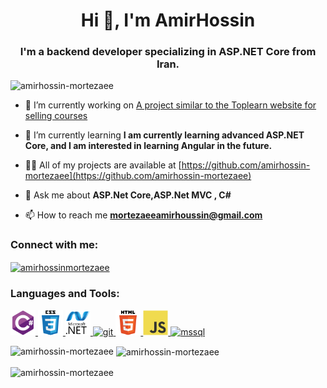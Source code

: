 <h1 align="center">Hi 👋, I'm AmirHossin</h1>
<h3 align="center">I'm a backend developer specializing in ASP.NET Core from Iran.</h3>

<p align="left"> <img src="https://komarev.com/ghpvc/?username=amirhossin-mortezaee&label=Profile%20views&color=0e75b6&style=flat" alt="amirhossin-mortezaee" /> </p>

- 🔭 I’m currently working on [A project similar to the Toplearn website for selling courses](https://github.com/amirhossin-mortezaee/TopLearn_course.git)

- 🌱 I’m currently learning **I am currently learning advanced ASP.NET Core, and I am interested in learning Angular in the future.**

- 👨‍💻 All of my projects are available at [https://github.com/amirhossin-mortezaee](https://github.com/amirhossin-mortezaee)

- 💬 Ask me about **ASP.Net Core,ASP.Net MVC , C#**

- 📫 How to reach me **mortezaeeamirhoussin@gmail.com**

<h3 align="left">Connect with me:</h3>
<p align="left">
<a href="https://instagram.com/amirhossinmortezaee" target="blank"><img align="center" src="https://raw.githubusercontent.com/rahuldkjain/github-profile-readme-generator/master/src/images/icons/Social/instagram.svg" alt="amirhossinmortezaee" height="30" width="40" /></a>
</p>

<h3 align="left">Languages and Tools:</h3>
<p align="left"> <a href="https://www.w3schools.com/cs/" target="_blank" rel="noreferrer"> <img src="https://raw.githubusercontent.com/devicons/devicon/master/icons/csharp/csharp-original.svg" alt="csharp" width="40" height="40"/> </a> <a href="https://www.w3schools.com/css/" target="_blank" rel="noreferrer"> <img src="https://raw.githubusercontent.com/devicons/devicon/master/icons/css3/css3-original-wordmark.svg" alt="css3" width="40" height="40"/> </a> <a href="https://dotnet.microsoft.com/" target="_blank" rel="noreferrer"> <img src="https://raw.githubusercontent.com/devicons/devicon/master/icons/dot-net/dot-net-original-wordmark.svg" alt="dotnet" width="40" height="40"/> </a> <a href="https://git-scm.com/" target="_blank" rel="noreferrer"> <img src="https://www.vectorlogo.zone/logos/git-scm/git-scm-icon.svg" alt="git" width="40" height="40"/> </a> <a href="https://www.w3.org/html/" target="_blank" rel="noreferrer"> <img src="https://raw.githubusercontent.com/devicons/devicon/master/icons/html5/html5-original-wordmark.svg" alt="html5" width="40" height="40"/> </a> <a href="https://developer.mozilla.org/en-US/docs/Web/JavaScript" target="_blank" rel="noreferrer"> <img src="https://raw.githubusercontent.com/devicons/devicon/master/icons/javascript/javascript-original.svg" alt="javascript" width="40" height="40"/> </a> <a href="https://www.microsoft.com/en-us/sql-server" target="_blank" rel="noreferrer"> <img src="https://www.svgrepo.com/show/303229/microsoft-sql-server-logo.svg" alt="mssql" width="40" height="40"/> </a> </p>

<p><img align="left" src="https://github-readme-stats.vercel.app/api/top-langs?username=amirhossin-mortezaee&show_icons=true&locale=en&layout=compact" alt="amirhossin-mortezaee" /></p>

<p>&nbsp;<img align="center" src="https://github-readme-stats.vercel.app/api?username=amirhossin-mortezaee&show_icons=true&locale=en" alt="amirhossin-mortezaee" /></p>

<p><img align="center" src="https://github-readme-streak-stats.herokuapp.com/?user=amirhossin-mortezaee&" alt="amirhossin-mortezaee" /></p>
